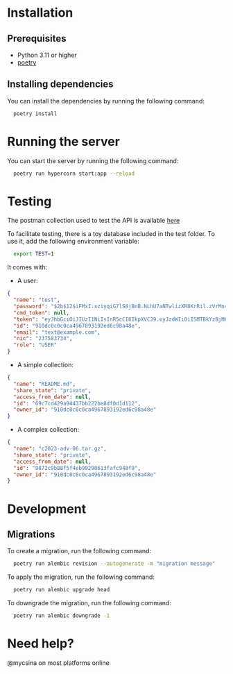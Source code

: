 # Installation

## Prerequisites
- Python 3.11 or higher
- [poetry](https://python-poetry.org/docs/)

## Installing dependencies
You can install the dependencies by running the following command:
```bash
  poetry install
```

# Running the server
You can start the server by running the following command:
```bash
  poetry run hypercorn start:app --reload
```

# Testing
The postman collection used to test the API is available [here](https://api.postman.com/collections/27354467-c0c20ae1-68da-4f77-a2b1-0871ee31cb5c?access_key=PMAT-01HTGBCH99JB2KC1EJGCGMJ01G)

To facilitate testing, there is a toy database included in the test folder. To use it, add the following environment variable:
```bash
  export TEST=1
```

It comes with:

- A user:
```json
{
  "name": "test",
  "password": "$2b$12$iFMxI.xziyqiG7lS8jBnB.NLhU7aNTwlizXR8KrRil.zVrMncrwpi",
  "cmd_token": null,
  "token": "eyJhbGciOiJIUzI1NiIsInR5cCI6IkpXVCJ9.eyJzdWIiOiI5MTBkYzBjMC1jMGNhLTQ5NjctODkzMS05MmVkNmM5OGE0OGUiLCJleHAiOjE3MTI3OTQ1Njh9.B1edr-57h9LbID6BZvL5gCpM8GrANQRU1jT6K0CVZ2M",
  "id": "910dc0c0c0ca4967893192ed6c98a48e",
  "email": "text@example.com",
  "nic": "237583734",
  "role": "USER"
}
```

- A simple collection:
```json
{
  "name": "README.md",
  "share_state": "private",
  "access_from_date": null,
  "id": "69c7cd429a94437bb222be8df0d1d112",
  "owner_id": "910dc0c0c0ca4967893192ed6c98a48e"
}
```

- A complex collection:
```json
{
  "name": "c2023-adv-06.tar.gz",
  "share_state": "private",
  "access_from_date": null,
  "id": "9872c9b88f5f4eb99290613fafc948f9",
  "owner_id": "910dc0c0c0ca4967893192ed6c98a48e"
}
```

# Development
## Migrations
To create a migration, run the following command:
```bash
  poetry run alembic revision --autogenerate -m "migration message"
```

To apply the migration, run the following command:
```bash
  poetry run alembic upgrade head
```

To downgrade the migration, run the following command:
```bash
  poetry run alembic downgrade -1
```

# Need help?
@mycsina on most platforms online